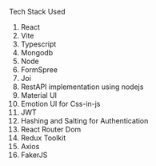 Tech Stack Used

1. React 
2. Vite
3. Typescript
4. Mongodb
5. Node
6. FormSpree
7. Joi 
8. RestAPI implementation using nodejs 
9. Material UI
10. Emotion UI for Css-in-js
11. JWT 
12. Hashing and Salting for Authentication 
13. React Router Dom
14. Redux Toolkit
15. Axios 
16. FakerJS

